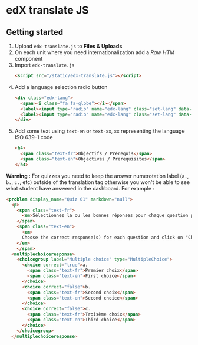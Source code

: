 # edX translate JS

## Getting started

1. Upload `edx-translate.js` to **Files & Uploads**
2. On each unit where you need internationalization add a *Raw HTM* component 
3. Import `edx-translate.js`
   ```html
   <script src="/static/edx-translate.js"></script>
   ```
4. Add a language selection radio button
   ```html
   <div class="edx-lang">
     <span><i class="fa fa-globe"></i></span>
     <label><input type="radio" name="edx-lang" class="set-lang" data-lang="fr" /> <span>FR</span></label>
     <label><input type="radio" name="edx-lang" class="set-lang" data-lang="en" /> <span>EN</span></label>
   </div>
   ```
5. Add some text using `text-en` or `text-xx`, `xx` representing the language ISO 639-1 code
   ```html
   <h4>
     <span class="text-fr">Objectifs / Prérequis</span>
     <span class="text-en">Objectives / Prerequisites</span>
   </h4>
   ```

**Warning :** For quizzes you need to keep the answer numerotation label (`a.`, `b.`, `c.`, etc) outside of the translation tag otherwise you won't be able to see what student have answered in the dashboard. For example :

```html
<problem display_name="Quiz 01" markdown="null">
  <p>
    <span class="text-fr">
      <em>Sélectionnez la ou les bonnes réponses pour chaque question puis cliquez sur "Vérifier".</em>
    </span>
    <span class="text-en">
      <em>
      Choose the correct response(s) for each question and click on "Check".
    </em>
    </span>
  <multiplechoiceresponse>
    <choicegroup label="Multiple choice" type="MultipleChoice">
      <choice correct="true">a. 
        <span class="text-fr">Premier choix</span>
        <span class="text-en">First choice</span>
      </choice>
      <choice correct="false">b. 
        <span class="text-fr">Second choix</span>
        <span class="text-en">Second choice</span>
      </choice>
      <choice correct="false">c. 
        <span class="text-fr">Troisème choix</span>
        <span class="text-en">Third choice</span>
      </choice>
    </choicegroup>
  </multiplechoiceresponse>
```
